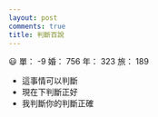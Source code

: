 ```yaml
---
layout: post
comments: true
title: 判斷百說
---
```


:smiley: 單： -9 婚： 756 年： 323 旅： 189

- 這事情可以判斷
- 現在下判斷正好
- 我判斷你的判斷正確

